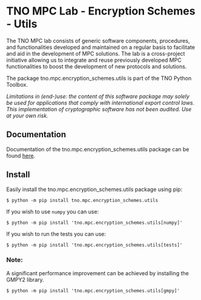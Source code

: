 # TNO MPC Lab - Encryption Schemes - Utils

The TNO MPC lab consists of generic software components, procedures, and
functionalities developed and maintained on a regular basis to facilitate and
aid in the development of MPC solutions. The lab is a cross-project initiative
allowing us to integrate and reuse previously developed MPC functionalities to
boost the development of new protocols and solutions.

The package tno.mpc.encryption_schemes.utils is part of the TNO Python Toolbox.

_Limitations in (end-)use: the content of this software package may solely be
used for applications that comply with international export control laws._  
_This implementation of cryptographic software has not been audited. Use at your
own risk._

## Documentation

Documentation of the tno.mpc.encryption_schemes.utils package can be found
[here](https://docs.mpc.tno.nl/encryption_schemes/utils/0.11.1).

## Install

Easily install the tno.mpc.encryption_schemes.utils package using pip:

```console
$ python -m pip install tno.mpc.encryption_schemes.utils
```

If you wish to use `numpy` you can use:

```console
$ python -m pip install 'tno.mpc.encryption_schemes.utils[numpy]'
```

If you wish to run the tests you can use:

```console
$ python -m pip install 'tno.mpc.encryption_schemes.utils[tests]'
```

### Note:

A significant performance improvement can be achieved by installing the GMPY2
library.

```console
$ python -m pip install 'tno.mpc.encryption_schemes.utils[gmpy]'
```
